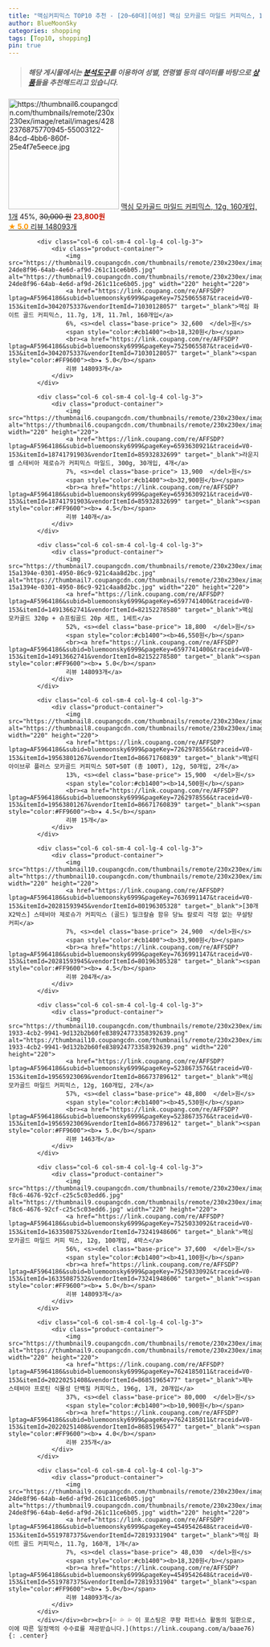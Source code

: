```yaml
---
title: "맥심커피믹스 TOP10 추천 - [20~60대][여성] 맥심 모카골드 마일드 커피믹스, 12g, 160개입, 1개"
author: BlueMoonSky
categories: shopping
tags: [Top10, shopping]
pin: true
---
```


> ##### 해당 게시물에서는 [**분석도구**](https://itemscout.io/)를 이용하여 **성별**, **연령별** 등의 데이터를 바탕으로 [**상품**](https://link.coupang.com/a/baae76)들을 추천해드리고 있습니다.
<div class="container"><div class="row">
            <div class="col-6 col-sm-4 col-lg-4 col-lg-3">
                <div class="product-container">
                    <img src="https://thumbnail6.coupangcdn.com/thumbnails/remote/230x230ex/image/retail/images/4282376875770945-55003122-84cd-4bb6-860f-25e4f7e5eece.jpg" alt="https://thumbnail6.coupangcdn.com/thumbnails/remote/230x230ex/image/retail/images/4282376875770945-55003122-84cd-4bb6-860f-25e4f7e5eece.jpg" width="220" height="220">
                    <a href="https://link.coupang.com/re/AFFSDP?lptag=AF5964186&subid=bluemoonsky6999&pageKey=5238673576&traceid=V0-153&itemId=7393453535&vendorItemId=74684495903" target="_blank">맥심 모카골드 마일드 커피믹스, 12g, 160개입, 1개</a>
                    45%, <s><del class="base-price"> 30,000  </del>원</s> 
                    <span style="color:#cb1400"><b>23,800원</b></span>
                    <br><a href="https://link.coupang.com/re/AFFSDP?lptag=AF5964186&subid=bluemoonsky6999&pageKey=5238673576&traceid=V0-153&itemId=7393453535&vendorItemId=74684495903" target="_blank"><span style="color:#FF9600"><b>★ 5.0</b></span>
                    리뷰 148093개</a>
                </div>
            </div>
            
            <div class="col-6 col-sm-4 col-lg-4 col-lg-3">
                <div class="product-container">
                    <img src="https://thumbnail9.coupangcdn.com/thumbnails/remote/230x230ex/image/retail/images/8322375083974394-24de8f96-64ab-4e6d-af9d-261c11ce6b05.jpg" alt="https://thumbnail9.coupangcdn.com/thumbnails/remote/230x230ex/image/retail/images/8322375083974394-24de8f96-64ab-4e6d-af9d-261c11ce6b05.jpg" width="220" height="220">
                    <a href="https://link.coupang.com/re/AFFSDP?lptag=AF5964186&subid=bluemoonsky6999&pageKey=7525065587&traceid=V0-153&itemId=3042075337&vendorItemId=71030128057" target="_blank">맥심 화이트 골드 커피믹스, 11.7g, 1개, 11.7ml, 160개입</a>
                    6%, <s><del class="base-price"> 32,600  </del>원</s> 
                    <span style="color:#cb1400"><b>18,320원</b></span>
                    <br><a href="https://link.coupang.com/re/AFFSDP?lptag=AF5964186&subid=bluemoonsky6999&pageKey=7525065587&traceid=V0-153&itemId=3042075337&vendorItemId=71030128057" target="_blank"><span style="color:#FF9600"><b>★ 5.0</b></span>
                    리뷰 148093개</a>
                </div>
            </div>
            
            <div class="col-6 col-sm-4 col-lg-4 col-lg-3">
                <div class="product-container">
                    <img src="https://thumbnail6.coupangcdn.com/thumbnails/remote/230x230ex/image/vendor_inventory/087a/2630dca78fc2f6adfe2387493a8be4ebcc3987b354dc191e7a69b0ed0c2d.png" alt="https://thumbnail6.coupangcdn.com/thumbnails/remote/230x230ex/image/vendor_inventory/087a/2630dca78fc2f6adfe2387493a8be4ebcc3987b354dc191e7a69b0ed0c2d.png" width="220" height="220">
                    <a href="https://link.coupang.com/re/AFFSDP?lptag=AF5964186&subid=bluemoonsky6999&pageKey=6593630921&traceid=V0-153&itemId=18741791903&vendorItemId=85932832699" target="_blank">라운지셀 스테비아 제로슈가 커피믹스 마일드, 300g, 30개입, 4개</a>
                    7%, <s><del class="base-price"> 13,900  </del>원</s> 
                    <span style="color:#cb1400"><b>32,900원</b></span>
                    <br><a href="https://link.coupang.com/re/AFFSDP?lptag=AF5964186&subid=bluemoonsky6999&pageKey=6593630921&traceid=V0-153&itemId=18741791903&vendorItemId=85932832699" target="_blank"><span style="color:#FF9600"><b>★ 4.5</b></span>
                    리뷰 140개</a>
                </div>
            </div>
            
            <div class="col-6 col-sm-4 col-lg-4 col-lg-3">
                <div class="product-container">
                    <img src="https://thumbnail7.coupangcdn.com/thumbnails/remote/230x230ex/image/retail/images/3614108278373450-15a1394e-0301-4950-86c9-921c4aa8d2bc.jpg" alt="https://thumbnail7.coupangcdn.com/thumbnails/remote/230x230ex/image/retail/images/3614108278373450-15a1394e-0301-4950-86c9-921c4aa8d2bc.jpg" width="220" height="220">
                    <a href="https://link.coupang.com/re/AFFSDP?lptag=AF5964186&subid=bluemoonsky6999&pageKey=6597741400&traceid=V0-153&itemId=14913662741&vendorItemId=82152278580" target="_blank">맥심 모카골드 320p + 슈프림골드 20p 세트, 1세트</a>
                    52%, <s><del class="base-price"> 18,800  </del>원</s> 
                    <span style="color:#cb1400"><b>46,550원</b></span>
                    <br><a href="https://link.coupang.com/re/AFFSDP?lptag=AF5964186&subid=bluemoonsky6999&pageKey=6597741400&traceid=V0-153&itemId=14913662741&vendorItemId=82152278580" target="_blank"><span style="color:#FF9600"><b>★ 5.0</b></span>
                    리뷰 148093개</a>
                </div>
            </div>
            
            <div class="col-6 col-sm-4 col-lg-4 col-lg-3">
                <div class="product-container">
                    <img src="https://thumbnail8.coupangcdn.com/thumbnails/remote/230x230ex/image/vendor_inventory/2caa/019cc61cb5357ca0e9a06311e36d0a3eacdbcc95932b5ad6bc9375bcaa4d.jpg" alt="https://thumbnail8.coupangcdn.com/thumbnails/remote/230x230ex/image/vendor_inventory/2caa/019cc61cb5357ca0e9a06311e36d0a3eacdbcc95932b5ad6bc9375bcaa4d.jpg" width="220" height="220">
                    <a href="https://link.coupang.com/re/AFFSDP?lptag=AF5964186&subid=bluemoonsky6999&pageKey=7262978556&traceid=V0-153&itemId=19563801267&vendorItemId=86671760839" target="_blank">맥널티 아이브루 플러스 모카골드 커피믹스 50T+50T (총 100T), 12g, 50개입, 2개</a>
                    13%, <s><del class="base-price"> 15,900  </del>원</s> 
                    <span style="color:#cb1400"><b>14,500원</b></span>
                    <br><a href="https://link.coupang.com/re/AFFSDP?lptag=AF5964186&subid=bluemoonsky6999&pageKey=7262978556&traceid=V0-153&itemId=19563801267&vendorItemId=86671760839" target="_blank"><span style="color:#FF9600"><b>★ 4.5</b></span>
                    리뷰 15개</a>
                </div>
            </div>
            
            <div class="col-6 col-sm-4 col-lg-4 col-lg-3">
                <div class="product-container">
                    <img src="https://thumbnail10.coupangcdn.com/thumbnails/remote/230x230ex/image/vendor_inventory/a381/c295048df5337b5ce56c9f4859aeca95b9e6fb488aa033e9f79befdaae0a.jpg" alt="https://thumbnail10.coupangcdn.com/thumbnails/remote/230x230ex/image/vendor_inventory/a381/c295048df5337b5ce56c9f4859aeca95b9e6fb488aa033e9f79befdaae0a.jpg" width="220" height="220">
                    <a href="https://link.coupang.com/re/AFFSDP?lptag=AF5964186&subid=bluemoonsky6999&pageKey=7636991147&traceid=V0-153&itemId=20281593945&vendorItemId=80196305328" target="_blank">[30개X2박스] 스테비아 제로슈가 커피믹스 (골드) 밀크칼슘 함유 당뇨 칼로리 걱정 없는 무설탕 커피</a>
                    7%, <s><del class="base-price"> 24,900  </del>원</s> 
                    <span style="color:#cb1400"><b>33,900원</b></span>
                    <br><a href="https://link.coupang.com/re/AFFSDP?lptag=AF5964186&subid=bluemoonsky6999&pageKey=7636991147&traceid=V0-153&itemId=20281593945&vendorItemId=80196305328" target="_blank"><span style="color:#FF9600"><b>★ 4.5</b></span>
                    리뷰 204개</a>
                </div>
            </div>
            
            <div class="col-6 col-sm-4 col-lg-4 col-lg-3">
                <div class="product-container">
                    <img src="https://thumbnail10.coupangcdn.com/thumbnails/remote/230x230ex/image/retail/images/aa206db9-1933-4cb2-9941-9d132b2b60fe838924773358392639.png" alt="https://thumbnail10.coupangcdn.com/thumbnails/remote/230x230ex/image/retail/images/aa206db9-1933-4cb2-9941-9d132b2b60fe838924773358392639.png" width="220" height="220">
                    <a href="https://link.coupang.com/re/AFFSDP?lptag=AF5964186&subid=bluemoonsky6999&pageKey=5238673576&traceid=V0-153&itemId=19565923069&vendorItemId=86673789612" target="_blank">맥심 모카골드 마일드 커피믹스, 12g, 160개입, 2개</a>
                    57%, <s><del class="base-price"> 48,800  </del>원</s> 
                    <span style="color:#cb1400"><b>45,530원</b></span>
                    <br><a href="https://link.coupang.com/re/AFFSDP?lptag=AF5964186&subid=bluemoonsky6999&pageKey=5238673576&traceid=V0-153&itemId=19565923069&vendorItemId=86673789612" target="_blank"><span style="color:#FF9600"><b>★ 5.0</b></span>
                    리뷰 1463개</a>
                </div>
            </div>
            
            <div class="col-6 col-sm-4 col-lg-4 col-lg-3">
                <div class="product-container">
                    <img src="https://thumbnail9.coupangcdn.com/thumbnails/remote/230x230ex/image/vendor_inventory/images/2017/10/30/8/7/ff465948-f8c6-4676-92cf-c25c5c03edd6.jpg" alt="https://thumbnail9.coupangcdn.com/thumbnails/remote/230x230ex/image/vendor_inventory/images/2017/10/30/8/7/ff465948-f8c6-4676-92cf-c25c5c03edd6.jpg" width="220" height="220">
                    <a href="https://link.coupang.com/re/AFFSDP?lptag=AF5964186&subid=bluemoonsky6999&pageKey=7525033092&traceid=V0-153&itemId=16335087532&vendorItemId=73241948606" target="_blank">맥심 모카골드 마일드 커피 믹스, 12g, 100개입, 4박스</a>
                    56%, <s><del class="base-price"> 37,600  </del>원</s> 
                    <span style="color:#cb1400"><b>41,100원</b></span>
                    <br><a href="https://link.coupang.com/re/AFFSDP?lptag=AF5964186&subid=bluemoonsky6999&pageKey=7525033092&traceid=V0-153&itemId=16335087532&vendorItemId=73241948606" target="_blank"><span style="color:#FF9600"><b>★ 5.0</b></span>
                    리뷰 148093개</a>
                </div>
            </div>
            
            <div class="col-6 col-sm-4 col-lg-4 col-lg-3">
                <div class="product-container">
                    <img src="https://thumbnail9.coupangcdn.com/thumbnails/remote/230x230ex/image/vendor_inventory/4f66/15e0ff7502463df811b35f872a942bf2070753904feab9c46030b82f7f2b.jpg" alt="https://thumbnail9.coupangcdn.com/thumbnails/remote/230x230ex/image/vendor_inventory/4f66/15e0ff7502463df811b35f872a942bf2070753904feab9c46030b82f7f2b.jpg" width="220" height="220">
                    <a href="https://link.coupang.com/re/AFFSDP?lptag=AF5964186&subid=bluemoonsky6999&pageKey=7624185011&traceid=V0-153&itemId=20220251408&vendorItemId=86851965477" target="_blank">제누 스테비아 프로틴 식물성 단백질 커피믹스, 196g, 1개, 20개입</a>
                    37%, <s><del class="base-price"> 80,000  </del>원</s> 
                    <span style="color:#cb1400"><b>10,900원</b></span>
                    <br><a href="https://link.coupang.com/re/AFFSDP?lptag=AF5964186&subid=bluemoonsky6999&pageKey=7624185011&traceid=V0-153&itemId=20220251408&vendorItemId=86851965477" target="_blank"><span style="color:#FF9600"><b>★ 4.0</b></span>
                    리뷰 235개</a>
                </div>
            </div>
            
            <div class="col-6 col-sm-4 col-lg-4 col-lg-3">
                <div class="product-container">
                    <img src="https://thumbnail9.coupangcdn.com/thumbnails/remote/230x230ex/image/retail/images/8322375083974394-24de8f96-64ab-4e6d-af9d-261c11ce6b05.jpg" alt="https://thumbnail9.coupangcdn.com/thumbnails/remote/230x230ex/image/retail/images/8322375083974394-24de8f96-64ab-4e6d-af9d-261c11ce6b05.jpg" width="220" height="220">
                    <a href="https://link.coupang.com/re/AFFSDP?lptag=AF5964186&subid=bluemoonsky6999&pageKey=4549542648&traceid=V0-153&itemId=5519787375&vendorItemId=72819331904" target="_blank">맥심 화이트 골드 커피믹스, 11.7g, 160개, 1개</a>
                    7%, <s><del class="base-price"> 48,030  </del>원</s> 
                    <span style="color:#cb1400"><b>18,320원</b></span>
                    <br><a href="https://link.coupang.com/re/AFFSDP?lptag=AF5964186&subid=bluemoonsky6999&pageKey=4549542648&traceid=V0-153&itemId=5519787375&vendorItemId=72819331904" target="_blank"><span style="color:#FF9600"><b>★ 5.0</b></span>
                    리뷰 148093개</a>
                </div>
            </div>
            </div></div><br><br>[💦 💦 💦 이 포스팅은 쿠팡 파트너스 활동의 일환으로, 이에 따른 일정액의 수수료를 제공받습니다.](https://link.coupang.com/a/baae76){: .center}